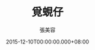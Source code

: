 ---
issue: 151
title: 覓蜆仔
author: 張美容
language: 海陸
date: 2015-12-10T00:00:00.000+08:00
topic: 懷想
difficulty: 2
wikidata: Q98095992
wikidata_link: https://www.wikidata.org/wiki/Q98095992
author_wikidata_link: https://www.wikidata.org/wiki/undefined
author_wikidata: Q98096319
---